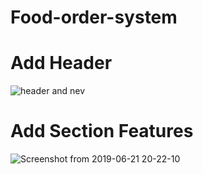 # Food-order-system

# Add Header
![header and nev](https://user-images.githubusercontent.com/31995155/59875978-14011880-93c4-11e9-87d4-ec4643fb1fc1.png)

# Add Section Features
![Screenshot from 2019-06-21 20-22-10](https://user-images.githubusercontent.com/31995155/59929341-6ee94d00-9462-11e9-9dd6-ec712cc17aa8.png)
